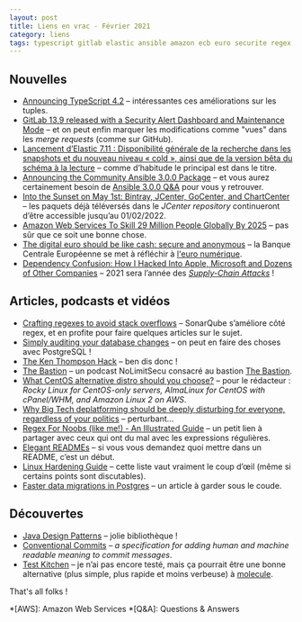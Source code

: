 ```yaml
---
layout: post
title: Liens en vrac - Février 2021
category: liens
tags: typescript gitlab elastic ansible amazon ecb euro securite regex postgresql bastion centos readme linux hardening test kitchen
---
```


## Nouvelles

- [Announcing TypeScript 4.2](https://devblogs.microsoft.com/typescript/announcing-typescript-4-2/)
  – intéressantes ces améliorations sur les tuples.
- [GitLab 13.9 released with a Security Alert Dashboard and Maintenance Mode](https://about.gitlab.com/releases/2021/02/22/gitlab-13-9-released/)
  – et on peut enfin marquer les modifications comme "vues" dans les _merge requests_ (comme sur GitHub).
- [Lancement d’Elastic 7.11 : Disponibilité générale de la recherche dans les snapshots et du nouveau niveau « cold », ainsi que de la version bêta du schéma à la lecture](https://www.elastic.co/fr/blog/whats-new-elastic-7-11-0-searchable-snapshots-schema-on-read)
  – comme d’habitude le principal est dans le titre.
- [Announcing the Community Ansible 3.0.0 Package](https://www.ansible.com/blog/announcing-the-community-ansible-3.0.0-package)
  – et vous aurez certainement besoin de [Ansible 3.0.0 Q&A](https://www.ansible.com/blog/ansible-3.0.0-qa) pour vous y retrouver.
- [Into the Sunset on May 1st: Bintray, JCenter, GoCenter, and ChartCenter](https://jfrog.com/blog/into-the-sunset-bintray-jcenter-gocenter-and-chartcenter/)
  – les paquets déjà téléversés dans le _JCenter repository_ continueront d’être accessible jusqu’au 01/02/2022.
- [Amazon Web Services To Skill 29 Million People Globally By 2025](https://www.newsgram.com/amazon-web-service-to-skill-29-million-people-globally-by-2025/amp/)
  – pas sûr que ce soit une bonne chose.
- [The digital euro should be like cash: secure and anonymous](https://www.ebicsblog.com/2021/02/the-digital-euro-should-be-like-cash.html)
  – la Banque Centrale Européenne se met à réfléchir à [l'euro numérique](https://www.ecb.europa.eu/euro/digital_euro/html/index.fr.html).
- [Dependency Confusion: How I Hacked Into Apple, Microsoft and Dozens of Other Companies](https://medium.com/@alex.birsan/dependency-confusion-4a5d60fec610)
  – 2021 sera l’année des [_Supply-Chain Attacks_](https://en.wikipedia.org/wiki/Supply_chain_attack) !

## Articles, podcasts et vidéos

- [Crafting regexes to avoid stack overflows](https://blog.sonarsource.com/crafting-regexes-to-avoid-stack-overflows)
  – SonarQube s’améliore côté regex, et en profite pour faire quelques articles sur le sujet.
- [Simply auditing your database changes](https://mydbanotebook.org/post/auditing/)
  – on peut en faire des choses avec PostgreSQL !
- [The Ken Thompson Hack](https://wiki.c2.com/?TheKenThompsonHack)
  – ben dis donc !
- [The Bastion](https://www.nolimitsecu.fr/the-bastion/)
  – un podcast NoLimitSecu consacré au bastion [The Bastion](https://github.com/ovh/the-bastion).
- [What CentOS alternative distro should you choose?](https://haydenjames.io/what-centos-alternative-distro-should-you-choose/)
  – pour le rédacteur : _Rocky Linux for CentOS-only servers, AlmaLinux for CentOS with cPanel/WHM, and Amazon Linux 2 on AWS_.
- [Why Big Tech deplatforming should be deeply disturbing for everyone, regardless of your politics](https://protonmail.com/blog/big-tech-deplatform-antitrust/)
  – perturbant...
- [Regex For Noobs (like me!) - An Illustrated Guide](https://www.janmeppe.com/blog/regex-for-noobs/)
  – un petit lien à partager avec ceux qui ont du mal avec les expressions régulières.
- [Elegant READMEs](https://www.yegor256.com/2019/04/23/elegant-readme.html)
  – si vous vous demandez quoi mettre dans un README, c’est un début.
- [Linux Hardening Guide](https://madaidans-insecurities.github.io/guides/linux-hardening.html)
  – cette liste vaut vraiment le coup d’œil (même si certains points sont discutables).
- [Faster data migrations in Postgres](https://www.citusdata.com/blog/2021/02/20/faster-data-migrations-in-postgres/)
  – un article à garder sous le coude.

## Découvertes

- [Java Design Patterns](https://java-design-patterns.com/patterns/)
  – jolie bibliothèque !
- [Conventional Commits](https://www.conventionalcommits.org/en/v1.0.0/)
  – _a specification for adding human and machine readable meaning to commit messages_.
- [Test Kitchen](https://kitchen.ci/)
  – je n’ai pas encore testé, mais ça pourrait être une bonne alternative (plus simple, plus rapide et moins verbeuse) à
    [molecule](https://github.com/ansible-community/molecule).

That's all folks !

*[AWS]: Amazon Web Services
*[Q&A]: Questions & Answers

